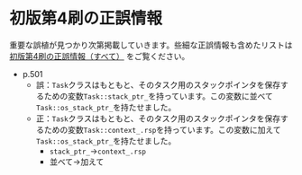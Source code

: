 # 初版第4刷の正誤情報

重要な誤植が見つかり次第掲載していきます。些細な正誤情報も含めたリストは [初版第4刷の正誤情報（すべて）](first_4suri_all.md) をご覧ください。

- p.501
    - 誤：`Task`クラスはもともと、そのタスク用のスタックポインタを保存するための変数`Task::stack_ptr_`を持っています。この変数に並べて`Task::os_stack_ptr_`を持たせました。
    - 正：`Task`クラスはもともと、そのタスク用のスタックポインタを保存するための変数`Task::context_.rsp`を持っています。この変数に加えて`Task::os_stack_ptr_`を持たせました。
        - `stack_ptr_`→`context_.rsp`
        - 並べて→加えて
